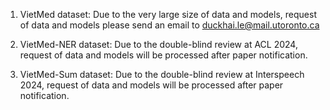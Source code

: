 
1. VietMed dataset: Due to the very large size of data and models, request of data and models please send an email to duckhai.le@mail.utoronto.ca

2. VietMed-NER dataset: Due to the double-blind review at ACL 2024, request of data and models will be processed after paper notification.

3. VietMed-Sum dataset: Due to the double-blind review at Interspeech 2024, request of data and models will be processed after paper notification.

